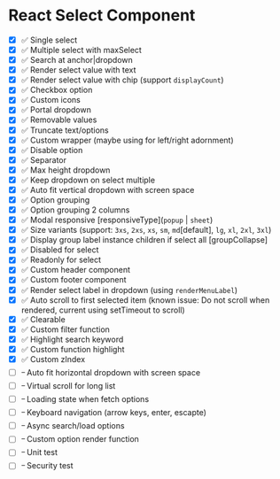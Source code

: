 # React Select Component

- [x] ✅ Single select
- [x] ✅ Multiple select with maxSelect
- [x] ✅ Search at anchor|dropdown
- [x] ✅ Render select value with text
- [x] ✅ Render select value with chip (support `displayCount`)
- [x] ✅ Checkbox option
- [x] ✅ Custom icons
- [x] ✅ Portal dropdown
- [x] ✅ Removable values
- [x] ✅ Truncate text/options
- [x] ✅ Custom wrapper (maybe using for left/right adornment)
- [x] ✅ Disable option
- [x] ✅ Separator
- [x] ✅ Max height dropdown
- [x] ✅ Keep dropdown on select multiple
- [x] ✅ Auto fit vertical dropdown with screen space
- [x] ✅ Option grouping
- [x] ✅ Option grouping 2 columns
- [x] ✅ Modal responsive [responsiveType](`popup` | `sheet`)
- [x] ✅ Size variants (support: `3xs`, `2xs`, `xs`, `sm`, `md`[default], `lg`, `xl`, `2xl`, `3xl`)
- [x] ✅ Display group label instance children if select all [groupCollapse]
- [x] ✅ Disabled for select
- [x] ✅ Readonly for select
- [x] ✅ Custom header component
- [x] ✅ Custom footer component
- [x] ✅ Render select label in dropdown (using `renderMenuLabel`)
- [x] ✅ Auto scroll to first selected item (known issue: Do not scroll when rendered, current using setTimeout to scroll)
- [x] ✅ Clearable
- [x] ✅ Custom filter function
- [x] ✅ Highlight search keyword
- [x] ✅ Custom function highlight
- [x] ✅ Custom zIndex
- [ ] ᠆ Auto fit horizontal dropdown with screen space
- [ ] ᠆ Virtual scroll for long list
- [ ] ᠆ Loading state when fetch options
- [ ] ᠆ Keyboard navigation (arrow keys, enter, escapte)
- [ ] ᠆ Async search/load options
- [ ] ᠆ Custom option render function
- [ ] ᠆ Unit test
- [ ] ᠆ Security test
